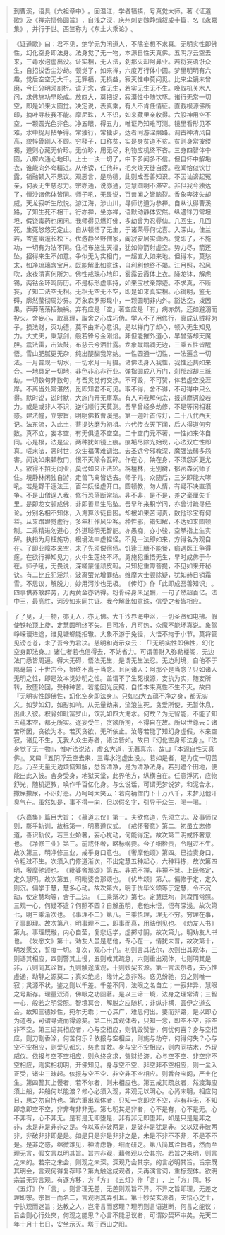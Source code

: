 > 到曹溪，语具《六祖章中》​。回温江，学者辐揍，号真觉大师。著《证道歌》及《禅宗悟修圆旨》​，自浅之深，庆州刺史魏静缉叙成十篇，名《永嘉集》​，并行于世。西竺称为《东土大乘论》​。

> 《证道歌》曰：君不见，绝学无为闲道人，不除妄想不求真。无明实性即佛性，幻化空身即法身。法身觉了无一物，本源自性天真佛。五阴浮云空去来，三毒水泡虚出没。证实相，无人法，刹那灭却阿鼻业。若将妄语诳众生，自招拔舌尘沙劫。顿觉了，如来禅，六度万行体中圆。梦里明明有六趣，觉后空空无大千。无罪福，无损益，寂灭性中莫问觅。比来尘镜未曾磨，今日分明须剖析。谁无念，谁无生，若实无生无不生。唤取机关木人问，求佛施功早晚成。放四大，莫把捉，寂漠性中随饮啄。诸行无常一切空，即是如来大圆觉。决定说，表真乘，有人不肯任情征。直截根源佛所印，摘叶寻枝我不能。摩尼珠，人不识，如来藏里亲收得。六般神用空不空，一颗圆光色非色。净五眼，得五力，唯证乃知难可测。镜里看形见不难，水中捉月拈争得。常独行，常独步，达者同游涅槃路。调古神清风自高，貌悴骨刚人不顾。穷释子，口称贫，实是身贫道不贫。贫则身常披缕褐，道则心藏无价珍。无价珍，用无尽，利物应机终不吝。三身四智体中圆，八解六通心地印。上士一决一切了，中下多闻多不信。但自怀中解垢衣，谁能向外夸精进。从他谤，任他非，把火烧天徒自疲。我闻恰似饮甘露，销融顿入不思议。观恶言，是功德，此则成吾善知识。不因讪谤起冤亲，何表无生慈忍力。宗亦通，说亦通，定慧圆明不滞空。非但我今独达了，恒沙诸佛体皆同。师子吼，无畏说，百兽闻之皆脑裂。香象奔波失却威，天龙寂听生欣悦。游江海，涉山川，寻师访道为参禅。自从认得曹溪路，了知生死不相干。行亦禅，坐亦禅，语默动静体安然。纵遇锋刀常坦坦，假饶毒药也闲闲。我师得见燃灯佛，多劫曾为忍辱仙。几回生，几回死，生死悠悠无定止。自从顿悟了无生，于诸荣辱何忧喜。入深山，住兰若，岑鉴幽邃长松下。优游静坐野僧家，阗寂安居实潇洒。觉即了，不施功，一切有为法不同。住相布施生天福，犹如仰箭射虚空。势力尽，箭还坠，招得来生不如意。争似无为实相门，一超直入如来地。但得本，莫愁末，如净琉璃含宝月。既能解此如意珠，自利利他终不竭。江月照，松风吹，永夜清宵何所为。佛性戒珠心地印，雾露云霞体上衣。降龙钵，解虎锡，两钴金环鸣历历。不是标形虚事持，如来宝杖亲踪迹。不求真，不断妄，了知二法空无相。无相无空无不空，即是如来真实相。心镜明，鉴无碍，廓然莹彻周沙界。万象森罗影现中，一颗圆明非内外。豁达空，拨因果，莽莽荡荡招殃祸。弃有应是「空」著空应是「有」病亦然，还如避溺而投火。舍妄心，取真理，取舍之心成巧伪。学人不了用修行，真成认贼将为子。损法财，灭功德，莫不由斯心意识。是以禅门了却心，顿入无生知见力。大丈夫，秉慧剑，般若锋兮金刚焰。非但能摧外道心，早曾落却天魔胆。震法雷，击法鼓，布慈云兮洒甘露。龙象蹴蹋润无边，三乘五性皆醒悟。雪山肥腻更无杂，纯出醍醐我常纳。一性圆通一切性，一法遍含一切法。一月普现一切水，一切水月一月摄。诸佛法身入我性，我性还共如来合。一地具足一切地，非色非心非行业。弹指圆成八万门，刹那超却三祇劫。一切数句非数句，与吾灵觉何交涉。不可毁，不可赞，体若虚空没涯岸。不离当处常湛然，觅即知君不可见。取不得，舍不得，不可得中只么得。默时说，说时默，大施门开无壅塞。有人问我解何宗，报道摩诃般若力。或是或非人不识，逆行顺行天莫测。吾早曾经多劫修，不是等闲相诳惑。建法幢，立宗旨，明明佛敕曹溪是。第一迦叶首传灯，二十八代西天记。法东流，入此土，菩提达磨为初祖。六代传衣天下闻，后人得道何穷数。真不立，妄本空，有无俱遣不空空。二十空门元不著，一性如来体自同。心是根，法是尘，两种犹如镜上痕。痕垢尽除光始现，心法双亡性即真。嗟末法，恶时世，众生福薄难调治。去圣远兮邪教深，魔强法弱多怨害。闻说如来顿教门，恨不灭除令瓦碎。作在心，殃在身，不须怨诉更尤人。欲得不招无间业，莫谤如来正法轮。栴檀林，无别树，郁密森沉师子住。境静林闲独自游，走兽飞禽皆远去。师子儿，众随后，三岁即能大哮吼。若是野干逐法王，百年妖怪虚开口。圆顿教，勿人情，有疑不决直须争。不是山僧逞人我，修行恐落断常坑。非不非，是不是，差之毫厘失千里。是即龙女顿成佛，非即善星生陷坠。吾早年来积学问，亦曾讨疏寻经论。分别名相不知休，入海算沙徒自困。却被如来苦诃责，数他珍宝有何益。从来蹭蹬觉虚行，多年枉作风尘客。种性邪，错知解，不达如来圆顿制。二乘精进勿道心，外道聪明无智能。亦愚痴，亦小骏，空拳指上生实解。执指为月枉施功，根境法中虚捏怪。不见一法即如来，方得名为观自在。了即业障本来空，未了先须偿宿债。饥逢王膳不能餐，病遇医王争得瘥。在欲行禅知见力，火中生莲终不坏。勇施犯重悟无生，早时成佛于今在。师子吼，无畏说，深嗟蒙懂顽皮靼。只知犯重障菩提，不见如来开秘诀。有二比丘犯淫杀，波离萤光增罪结。维摩大士顿除疑，犹如赫日销霜雪。不思议，解脱力，妙用河沙也无极。​《传灯》作「此即成吾善知识」​。四事供养敢辞劳，万两黄金亦销得。粉骨碎身未足酬，一句了然超百亿。法中王，最高胜，河沙如来同共证。我今解此如意珠，信受之者皆相应。

> 了了见，无一物，亦无人，亦无佛。大千沙界海中沤，一切圣贤如电拂。假使铁轮顶上旋，定慧圆明终不失。日可冷，月可热，众魔不能坏真说。象驾峥嵘谩进途，谁见塘螂能拒辙。大象不游于兔径，大悟不拘于小节。莫将管见谤苍苍，未了吾今为君决。慈明和尚示众云：​「『无明实性即佛性，幻化空身即法身。』诸仁者若也信得去，不妨省力。可谓善财入弥勒楼阁，无边法门悉皆周遍。得大无碍，悟法无生，是谓无生法忍。无边刹境，自他不于隔毫端；十世古今，始终不离于当念。且问诸人：阿那个是当念？只如诸人无明之性，即是汝本觉妙明之性。盖谓不了生死根源，妄执为实，随妄所转，致堕轮回，受种种苦。若能回光反照，自悟本来真性不生不灭。故曰『无明实性即佛性，幻化空身即法身』。只如四大五蕴不净之身，都无实义。如梦如幻，如影如响。从无量劫来，流浪生死，贪爱所使，无暂休息，出此入彼。积骨如毗富罗山，饮乳如四大海水。何故？为无智能，不能了知五蕴本空，都无所实。逐妄受生，贪欲所拘，不得自在故。所以世尊云：诸苦所因，贪欲为本。若灭贪欲，无所依止。汝等若能了知幻身虚假，本来空寂，诸见不生，无我人众生寿者，诸法皆如。故曰『幻化空身即法身』。『法身觉了无一物』，惟听法说法，虚玄大道，无著真宗，故曰『本源自性天真佛』。又曰『五阴浮云空去来，三毒水泡虚出没』。若如是者，是为度一切苦厄。乃至无量无边烦恼知解，悉皆清净，是为清净法身。若到遮个田地，便能出此入彼。舍身受身，地狱天堂，此界他方，纵横自在。任意浮沉，应物舒光，随机逗教，唤作千百亿化身。与么说话，可谓无梦说梦，和泥合水，撒屎撒尿，不识好恶。乃呵呵大笑云：若向衲僧门下十万八千，未梦见他汗臭气在。虽然如是，事不得一向，但以假名字，引导于众生，喝一喝。​」

> 《永嘉集》篇目大旨：​《慕道志仪》第一。夫欲修道，先须立志。及事师仪则，彰乎轨训，故标第一，明慕道仪式。​《戒怀奢意》第二。初虽立志修道，善识轨仪，若三业娇奢，妄心扰动，何能得定。故次第二明戒怀奢意也。​《净修三业》第三。前戒怀奢，略标纲要。今子细检责，令粗过不生。故次第三，明净修三业，戒乎身口意也。​《奢摩他颂》第四。已捡责身口，令粗过不生。次须入门修道渐次，不出定慧五种起心，六种料拣，故次第四明，奢摩他颂也。​《毗婆舍那颂》第五。非戒不禅，非禅不慧。上既修定，定久慧明。故次第五，明毗婆舍那颂也。​《优毕颂》第六。偏修于定，定久则沉。偏学于慧，慧多心动。故次第六，明于优毕义颂等于定慧，令不沉动，使定慧均等，舍于二边。​《三乘渐次》第七。定慧既均，则寂而常照。三观一心，何疑不遣？何照不圆？自解虽明，悲他未悟，悟有深浅。故次第七，明三乘渐次也。​《事理不二》第八。三乘悟理，理无不穷。穷理在事，了事即理。故次第八，明事理不二，即事而真，用祛倒见也。​《劝友人书》第九。事理既融，内心自莹，复悲远学，虚掷寸阴，故次第九，明劝友人书也。​《发愿文》第十。劝友人虽是悲他，专心在一，情犹未普，故次第十，明发愿文，誓度一切。复次，观心十门。初则言其法尔，次则出其观体，三则语其相应，四则警其上慢，五则戒其疏怠，六则重出观体，七则明其是非，八则简其诠旨，九则触途成观，十则妙契玄源。第一言法尔者，夫心性虚通，动静之源莫二；真如绝虑，缘计之念非殊。惑见纷驰，穷之则唯一寂；灵源不状，鉴之则以千差。千差不同，法眼之名自立；一寂非异，慧眼之号斯存。理量双消，佛眼之功圆著。是以三谛一境，法身之理常清；三智一心，般若之明常照。智境冥合，解脱之应随机；非纵非横，圆伊之道玄会。故知三德妙性，宛尔无乖；一心深广，难思何出。要而非路，是以即心为道者，可谓寻流而得源矣。第二出其观体者，只知一念，即空不空，非空非不空。第三语其相应者，心与空相应，则讥毁赞誉，何忧何喜？身与空相应，则刀割香涂，何苦何乐？依报与空相应，则施与劫夺，何得何失？心与空不空相应，则爱见都忘，慈悲普救。身与空不空相应，则内同枯木，外现威仪。依报与空不空相应，则永终贪求，赀财给济。心与空不空、非空非不空相应，则实相初明，开佛知见。身与空不空、非空非不空相应，则一尘入正受，诸尘三昧起。依报与空不空、非空非不空相应。则香台宝阁，严土化生。第四警其上慢者，若不尔者，则未相应也。第五戒其疏怠者，然渡海应须上船，非船何以能渡？修心必须入观，非观无以明心。心尚未明，相应何日，思之勿自恃也。第六重出观体者，只知一念即空不空，非有非无，不知即念即空不空，非非有非非无。第七明其是非者，心不是有，心不是无。心不非有，心不非无。是有是无即堕是，非有非无即堕非，如是只是是非之非，未是非是非非之是。今以双非破两是，是破非是犹是非。又以双非破两非，非破非非即是是。如是只是非是非非之是，未是不非不不非，不是不不是。是非之惑，绵微难见，神清虑静，细而研之。第八简其诠旨者，然而至理无言，假文言以明其旨。旨宗非观，藉修观以会其宗。若旨之未明，则言之未的。若宗之未会，则观之未深。深观乃会其宗，的言必明其旨。旨宗既其明会，言观何得复存耶？第九触途成观者，夫再演言词，重标观体。欲明宗旨无异言观。有逐方移，方「方」​《五灯》作「言」​，上「方」同。移《五灯》作「言」​。则言理无差，无差则观旨不异。不异之旨即理，无差之理即宗。宗旨一而名二，言观明其弄引耳。第十妙契玄源者，夫悟心之士，宁执观而迷旨；达教之人，岂滞言而惑理？理明则言语道断，何言之能议；旨会则心行处夾，何观之能思？心言不能思议者，可谓妙契环中矣。先天二年十月十七日，安坐示灭。塔于西山之阳。



